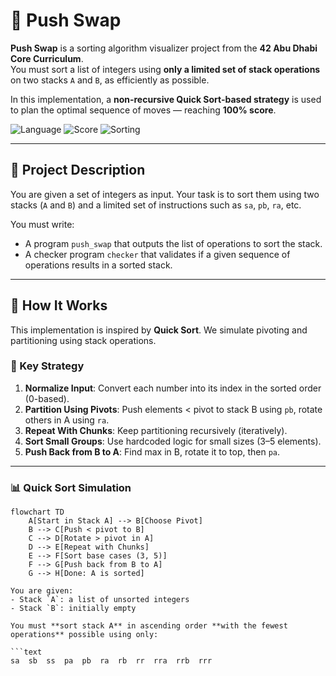 # 🔀 Push Swap

**Push Swap** is a sorting algorithm visualizer project from the **42 Abu Dhabi Core Curriculum**.  
You must sort a list of integers using **only a limited set of stack operations** on two stacks `A` and `B`, as efficiently as possible.

In this implementation, a **non-recursive Quick Sort-based strategy** is used to plan the optimal sequence of moves — reaching **100% score**.

![Language](https://img.shields.io/badge/C-100%25-blue)
![Score](https://img.shields.io/badge/Score-100%25-brightgreen)
![Sorting](https://img.shields.io/badge/Algorithm-QuickSort-informational)

---

## 🧠 Project Description

You are given a set of integers as input. Your task is to sort them using two stacks (`A` and `B`) and a limited set of instructions such as `sa`, `pb`, `ra`, etc.

You must write:
- A program `push_swap` that outputs the list of operations to sort the stack.
- A checker program `checker` that validates if a given sequence of operations results in a sorted stack.

---

## 🚀 How It Works

This implementation is inspired by **Quick Sort**. We simulate pivoting and partitioning using stack operations.

### 🔁 Key Strategy

1. **Normalize Input**: Convert each number into its index in the sorted order (0-based).
2. **Partition Using Pivots**: Push elements < pivot to stack B using `pb`, rotate others in A using `ra`.
3. **Repeat With Chunks**: Keep partitioning recursively (iteratively).
4. **Sort Small Groups**: Use hardcoded logic for small sizes (3–5 elements).
5. **Push Back from B to A**: Find max in B, rotate it to top, then `pa`.

---

### 📊 Quick Sort Simulation

```mermaid
flowchart TD
    A[Start in Stack A] --> B[Choose Pivot]
    B --> C[Push < pivot to B]
    C --> D[Rotate > pivot in A]
    D --> E[Repeat with Chunks]
    E --> F[Sort base cases (3, 5)]
    F --> G[Push back from B to A]
    G --> H[Done: A is sorted]

You are given:
- Stack `A`: a list of unsorted integers
- Stack `B`: initially empty

You must **sort stack A** in ascending order **with the fewest operations** possible using only:

```text
sa  sb  ss  pa  pb  ra  rb  rr  rra  rrb  rrr
